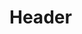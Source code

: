 <!-- TITLE: Deploy Autoturret -->
<!-- SUBTITLE: Deploy an autoturret for up to 2 minutes, firing upon your target. -->

# Header